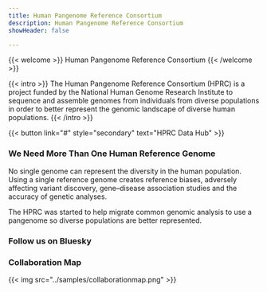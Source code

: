 ```yaml
---
title: Human Pangenome Reference Consortium
description: Human Pangenome Reference Consortium
showHeader: false

---
```


{{< welcome >}}
Human Pangenome Reference Consortium
{{< /welcome >}}

{{< intro >}}
The Human Pangenome Reference Consortium (HPRC) is a project funded by the National Human Genome Research Institute to sequence and assemble genomes from individuals from diverse populations in order to better represent the genomic landscape of diverse human populations.
{{< /intro >}}

<div class="home">

{{< button link="#" style="secondary" text="HPRC Data Hub" >}}

### We Need More Than One Human Reference Genome

No single genome can represent the diversity in the human population. Using a single reference genome creates reference biases, adversely affecting variant discovery, gene–disease association studies and the accuracy of genetic analyses.

The HPRC was started to help migrate common genomic analysis to use a pangenome so diverse populations are better represented.

### Follow us on Bluesky

<div>
<bsky-embed username="humanpangenome.bsky.social" limit="5"></bsky-embed>
</div>

### Collaboration Map

{{< img src="../samples/collaborationmap.png" >}}

</div>
